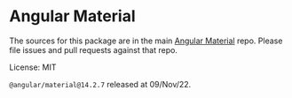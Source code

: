 Angular Material
=======

The sources for this package are in the main [Angular Material](https://github.com/angular/components) repo. Please file issues and pull requests against that repo.

License: MIT

`@angular/material@14.2.7` released at 09/Nov/22.
